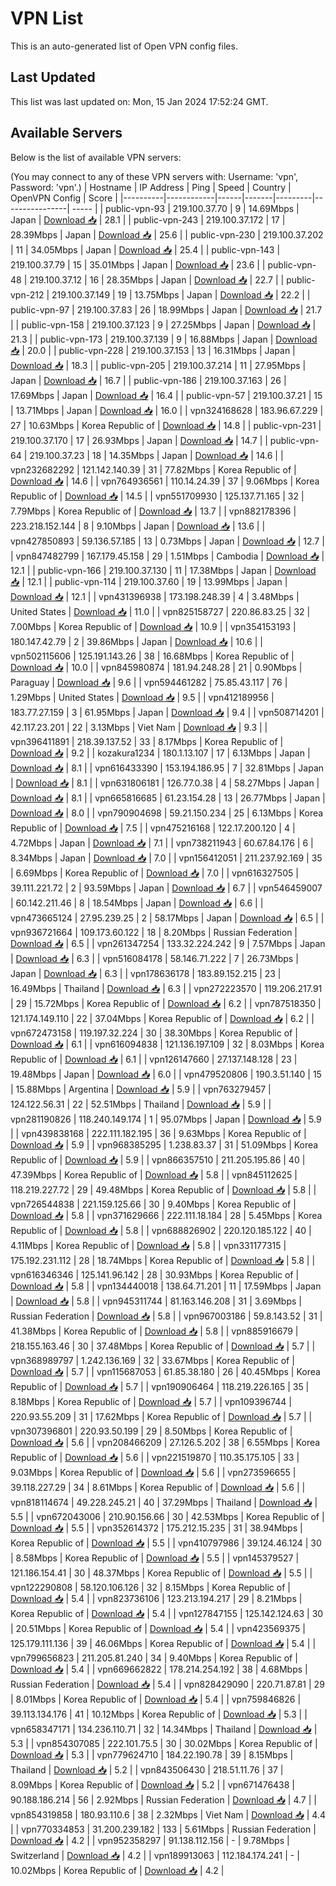 # VPN List

This is an auto-generated list of Open VPN config files.

## Last Updated

This list was last updated on: Mon, 15 Jan 2024 17:52:24 GMT.

## Available Servers

Below is the list of available VPN servers:

(You may connect to any of these VPN servers with: Username: 'vpn', Password: 'vpn'.)
| Hostname | IP Address | Ping | Speed | Country | OpenVPN Config | Score |
|----------|------------|------|-------|---------|----------------| ----- |
| public-vpn-93 | 219.100.37.70 | 9 | 14.69Mbps | Japan | [Download 📥](./configs/server_0_JP.ovpn) | 28.1 |
| public-vpn-243 | 219.100.37.172 | 17 | 28.39Mbps | Japan | [Download 📥](./configs/server_1_JP.ovpn) | 25.6 |
| public-vpn-230 | 219.100.37.202 | 11 | 34.05Mbps | Japan | [Download 📥](./configs/server_2_JP.ovpn) | 25.4 |
| public-vpn-143 | 219.100.37.79 | 15 | 35.01Mbps | Japan | [Download 📥](./configs/server_3_JP.ovpn) | 23.6 |
| public-vpn-48 | 219.100.37.12 | 16 | 28.35Mbps | Japan | [Download 📥](./configs/server_4_JP.ovpn) | 22.7 |
| public-vpn-212 | 219.100.37.149 | 19 | 13.75Mbps | Japan | [Download 📥](./configs/server_5_JP.ovpn) | 22.2 |
| public-vpn-97 | 219.100.37.83 | 26 | 18.99Mbps | Japan | [Download 📥](./configs/server_6_JP.ovpn) | 21.7 |
| public-vpn-158 | 219.100.37.123 | 9 | 27.25Mbps | Japan | [Download 📥](./configs/server_7_JP.ovpn) | 21.3 |
| public-vpn-173 | 219.100.37.139 | 9 | 16.88Mbps | Japan | [Download 📥](./configs/server_8_JP.ovpn) | 20.0 |
| public-vpn-228 | 219.100.37.153 | 13 | 16.31Mbps | Japan | [Download 📥](./configs/server_9_JP.ovpn) | 18.3 |
| public-vpn-205 | 219.100.37.214 | 11 | 27.95Mbps | Japan | [Download 📥](./configs/server_10_JP.ovpn) | 16.7 |
| public-vpn-186 | 219.100.37.163 | 26 | 17.69Mbps | Japan | [Download 📥](./configs/server_11_JP.ovpn) | 16.4 |
| public-vpn-57 | 219.100.37.21 | 15 | 13.71Mbps | Japan | [Download 📥](./configs/server_12_JP.ovpn) | 16.0 |
| vpn324168628 | 183.96.67.229 | 27 | 10.63Mbps | Korea Republic of | [Download 📥](./configs/server_13_KR.ovpn) | 14.8 |
| public-vpn-231 | 219.100.37.170 | 17 | 26.93Mbps | Japan | [Download 📥](./configs/server_14_JP.ovpn) | 14.7 |
| public-vpn-64 | 219.100.37.23 | 18 | 14.35Mbps | Japan | [Download 📥](./configs/server_15_JP.ovpn) | 14.6 |
| vpn232682292 | 121.142.140.39 | 31 | 77.82Mbps | Korea Republic of | [Download 📥](./configs/server_16_KR.ovpn) | 14.6 |
| vpn764936561 | 110.14.24.39 | 37 | 9.06Mbps | Korea Republic of | [Download 📥](./configs/server_17_KR.ovpn) | 14.5 |
| vpn551709930 | 125.137.71.165 | 32 | 7.79Mbps | Korea Republic of | [Download 📥](./configs/server_18_KR.ovpn) | 13.7 |
| vpn882178396 | 223.218.152.144 | 8 | 9.10Mbps | Japan | [Download 📥](./configs/server_19_JP.ovpn) | 13.6 |
| vpn427850893 | 59.136.57.185 | 13 | 0.73Mbps | Japan | [Download 📥](./configs/server_20_JP.ovpn) | 12.7 |
| vpn847482799 | 167.179.45.158 | 29 | 1.51Mbps | Cambodia | [Download 📥](./configs/server_21_KH.ovpn) | 12.1 |
| public-vpn-166 | 219.100.37.130 | 11 | 17.38Mbps | Japan | [Download 📥](./configs/server_22_JP.ovpn) | 12.1 |
| public-vpn-114 | 219.100.37.60 | 19 | 13.99Mbps | Japan | [Download 📥](./configs/server_23_JP.ovpn) | 12.1 |
| vpn431396938 | 173.198.248.39 | 4 | 3.48Mbps | United States | [Download 📥](./configs/server_24_US.ovpn) | 11.0 |
| vpn825158727 | 220.86.83.25 | 32 | 7.00Mbps | Korea Republic of | [Download 📥](./configs/server_25_KR.ovpn) | 10.9 |
| vpn354153193 | 180.147.42.79 | 2 | 39.86Mbps | Japan | [Download 📥](./configs/server_26_JP.ovpn) | 10.6 |
| vpn502115606 | 125.191.143.26 | 38 | 16.68Mbps | Korea Republic of | [Download 📥](./configs/server_27_KR.ovpn) | 10.0 |
| vpn845980874 | 181.94.248.28 | 21 | 0.90Mbps | Paraguay | [Download 📥](./configs/server_28_PY.ovpn) | 9.6 |
| vpn594461282 | 75.85.43.117 | 76 | 1.29Mbps | United States | [Download 📥](./configs/server_29_US.ovpn) | 9.5 |
| vpn412189956 | 183.77.27.159 | 3 | 61.95Mbps | Japan | [Download 📥](./configs/server_30_JP.ovpn) | 9.4 |
| vpn508714201 | 42.117.23.201 | 22 | 3.13Mbps | Viet Nam | [Download 📥](./configs/server_31_VN.ovpn) | 9.3 |
| vpn396411891 | 218.39.137.52 | 33 | 8.17Mbps | Korea Republic of | [Download 📥](./configs/server_32_KR.ovpn) | 9.2 |
| kozakura1234 | 180.1.13.107 | 17 | 6.13Mbps | Japan | [Download 📥](./configs/server_33_JP.ovpn) | 8.1 |
| vpn616433390 | 153.194.186.95 | 7 | 32.81Mbps | Japan | [Download 📥](./configs/server_34_JP.ovpn) | 8.1 |
| vpn631806181 | 126.77.0.38 | 4 | 58.27Mbps | Japan | [Download 📥](./configs/server_35_JP.ovpn) | 8.1 |
| vpn665816685 | 61.23.154.28 | 13 | 26.77Mbps | Japan | [Download 📥](./configs/server_36_JP.ovpn) | 8.0 |
| vpn790904698 | 59.21.150.234 | 25 | 6.13Mbps | Korea Republic of | [Download 📥](./configs/server_37_KR.ovpn) | 7.5 |
| vpn475216168 | 122.17.200.120 | 4 | 4.72Mbps | Japan | [Download 📥](./configs/server_38_JP.ovpn) | 7.1 |
| vpn738211943 | 60.67.84.176 | 6 | 8.34Mbps | Japan | [Download 📥](./configs/server_39_JP.ovpn) | 7.0 |
| vpn156412051 | 211.237.92.169 | 35 | 6.69Mbps | Korea Republic of | [Download 📥](./configs/server_40_KR.ovpn) | 7.0 |
| vpn616327505 | 39.111.221.72 | 2 | 93.59Mbps | Japan | [Download 📥](./configs/server_41_JP.ovpn) | 6.7 |
| vpn546459007 | 60.142.211.46 | 8 | 18.54Mbps | Japan | [Download 📥](./configs/server_42_JP.ovpn) | 6.6 |
| vpn473665124 | 27.95.239.25 | 2 | 58.17Mbps | Japan | [Download 📥](./configs/server_43_JP.ovpn) | 6.5 |
| vpn936721664 | 109.173.60.122 | 18 | 8.20Mbps | Russian Federation | [Download 📥](./configs/server_44_RU.ovpn) | 6.5 |
| vpn261347254 | 133.32.224.242 | 9 | 7.57Mbps | Japan | [Download 📥](./configs/server_45_JP.ovpn) | 6.3 |
| vpn516084178 | 58.146.71.222 | 7 | 26.73Mbps | Japan | [Download 📥](./configs/server_46_JP.ovpn) | 6.3 |
| vpn178636178 | 183.89.152.215 | 23 | 16.49Mbps | Thailand | [Download 📥](./configs/server_47_TH.ovpn) | 6.3 |
| vpn272223570 | 119.206.217.91 | 29 | 15.72Mbps | Korea Republic of | [Download 📥](./configs/server_48_KR.ovpn) | 6.2 |
| vpn787518350 | 121.174.149.110 | 22 | 37.04Mbps | Korea Republic of | [Download 📥](./configs/server_49_KR.ovpn) | 6.2 |
| vpn672473158 | 119.197.32.224 | 30 | 38.30Mbps | Korea Republic of | [Download 📥](./configs/server_50_KR.ovpn) | 6.1 |
| vpn616094838 | 121.136.197.109 | 32 | 8.03Mbps | Korea Republic of | [Download 📥](./configs/server_51_KR.ovpn) | 6.1 |
| vpn126147660 | 27.137.148.128 | 23 | 19.48Mbps | Japan | [Download 📥](./configs/server_52_JP.ovpn) | 6.0 |
| vpn479520806 | 190.3.51.140 | 15 | 15.88Mbps | Argentina | [Download 📥](./configs/server_53_AR.ovpn) | 5.9 |
| vpn763279457 | 124.122.56.31 | 22 | 52.51Mbps | Thailand | [Download 📥](./configs/server_54_TH.ovpn) | 5.9 |
| vpn281190826 | 118.240.149.174 | 1 | 95.07Mbps | Japan | [Download 📥](./configs/server_55_JP.ovpn) | 5.9 |
| vpn439838168 | 222.111.182.195 | 36 | 9.63Mbps | Korea Republic of | [Download 📥](./configs/server_56_KR.ovpn) | 5.9 |
| vpn968385295 | 1.238.83.37 | 31 | 51.09Mbps | Korea Republic of | [Download 📥](./configs/server_57_KR.ovpn) | 5.9 |
| vpn866357510 | 211.205.195.86 | 40 | 47.39Mbps | Korea Republic of | [Download 📥](./configs/server_58_KR.ovpn) | 5.8 |
| vpn845112625 | 118.219.227.72 | 29 | 49.48Mbps | Korea Republic of | [Download 📥](./configs/server_59_KR.ovpn) | 5.8 |
| vpn726544838 | 221.159.125.66 | 30 | 9.40Mbps | Korea Republic of | [Download 📥](./configs/server_60_KR.ovpn) | 5.8 |
| vpn371629666 | 222.111.18.184 | 28 | 5.45Mbps | Korea Republic of | [Download 📥](./configs/server_61_KR.ovpn) | 5.8 |
| vpn688826902 | 220.120.185.122 | 40 | 4.11Mbps | Korea Republic of | [Download 📥](./configs/server_62_KR.ovpn) | 5.8 |
| vpn331177315 | 175.192.231.112 | 28 | 18.74Mbps | Korea Republic of | [Download 📥](./configs/server_63_KR.ovpn) | 5.8 |
| vpn616346346 | 125.141.96.142 | 28 | 30.93Mbps | Korea Republic of | [Download 📥](./configs/server_64_KR.ovpn) | 5.8 |
| vpn134440018 | 138.64.71.201 | 11 | 17.59Mbps | Japan | [Download 📥](./configs/server_65_JP.ovpn) | 5.8 |
| vpn945311744 | 81.163.146.208 | 31 | 3.69Mbps | Russian Federation | [Download 📥](./configs/server_66_RU.ovpn) | 5.8 |
| vpn967003186 | 59.8.143.52 | 31 | 41.38Mbps | Korea Republic of | [Download 📥](./configs/server_67_KR.ovpn) | 5.8 |
| vpn885916679 | 218.155.163.46 | 30 | 37.48Mbps | Korea Republic of | [Download 📥](./configs/server_68_KR.ovpn) | 5.7 |
| vpn368989797 | 1.242.136.169 | 32 | 33.67Mbps | Korea Republic of | [Download 📥](./configs/server_69_KR.ovpn) | 5.7 |
| vpn115687053 | 61.85.38.180 | 26 | 40.45Mbps | Korea Republic of | [Download 📥](./configs/server_70_KR.ovpn) | 5.7 |
| vpn190906464 | 118.219.226.165 | 35 | 8.18Mbps | Korea Republic of | [Download 📥](./configs/server_71_KR.ovpn) | 5.7 |
| vpn109396744 | 220.93.55.209 | 31 | 17.62Mbps | Korea Republic of | [Download 📥](./configs/server_72_KR.ovpn) | 5.7 |
| vpn307396801 | 220.93.50.199 | 29 | 8.50Mbps | Korea Republic of | [Download 📥](./configs/server_73_KR.ovpn) | 5.6 |
| vpn208466209 | 27.126.5.202 | 38 | 6.55Mbps | Korea Republic of | [Download 📥](./configs/server_74_KR.ovpn) | 5.6 |
| vpn221519870 | 110.35.175.105 | 33 | 9.03Mbps | Korea Republic of | [Download 📥](./configs/server_75_KR.ovpn) | 5.6 |
| vpn273596655 | 39.118.227.29 | 34 | 8.61Mbps | Korea Republic of | [Download 📥](./configs/server_76_KR.ovpn) | 5.6 |
| vpn818114674 | 49.228.245.21 | 40 | 37.29Mbps | Thailand | [Download 📥](./configs/server_77_TH.ovpn) | 5.5 |
| vpn672043006 | 210.90.156.66 | 30 | 42.53Mbps | Korea Republic of | [Download 📥](./configs/server_78_KR.ovpn) | 5.5 |
| vpn352614372 | 175.212.15.235 | 31 | 38.94Mbps | Korea Republic of | [Download 📥](./configs/server_79_KR.ovpn) | 5.5 |
| vpn410797986 | 39.124.46.124 | 30 | 8.58Mbps | Korea Republic of | [Download 📥](./configs/server_80_KR.ovpn) | 5.5 |
| vpn145379527 | 121.186.154.41 | 30 | 48.37Mbps | Korea Republic of | [Download 📥](./configs/server_81_KR.ovpn) | 5.5 |
| vpn122290808 | 58.120.106.126 | 32 | 8.15Mbps | Korea Republic of | [Download 📥](./configs/server_82_KR.ovpn) | 5.4 |
| vpn823736106 | 123.213.194.217 | 29 | 8.21Mbps | Korea Republic of | [Download 📥](./configs/server_83_KR.ovpn) | 5.4 |
| vpn127847155 | 125.142.124.63 | 30 | 20.51Mbps | Korea Republic of | [Download 📥](./configs/server_84_KR.ovpn) | 5.4 |
| vpn423569375 | 125.179.111.136 | 39 | 46.06Mbps | Korea Republic of | [Download 📥](./configs/server_85_KR.ovpn) | 5.4 |
| vpn799656823 | 211.205.81.240 | 34 | 9.40Mbps | Korea Republic of | [Download 📥](./configs/server_86_KR.ovpn) | 5.4 |
| vpn669662822 | 178.214.254.192 | 38 | 4.68Mbps | Russian Federation | [Download 📥](./configs/server_87_RU.ovpn) | 5.4 |
| vpn828429090 | 220.71.87.81 | 29 | 8.01Mbps | Korea Republic of | [Download 📥](./configs/server_88_KR.ovpn) | 5.4 |
| vpn759846826 | 39.113.134.176 | 41 | 10.12Mbps | Korea Republic of | [Download 📥](./configs/server_89_KR.ovpn) | 5.3 |
| vpn658347171 | 134.236.110.71 | 32 | 14.34Mbps | Thailand | [Download 📥](./configs/server_90_TH.ovpn) | 5.3 |
| vpn854307085 | 222.101.75.5 | 30 | 30.02Mbps | Korea Republic of | [Download 📥](./configs/server_91_KR.ovpn) | 5.3 |
| vpn779624710 | 184.22.190.78 | 39 | 8.15Mbps | Thailand | [Download 📥](./configs/server_92_TH.ovpn) | 5.2 |
| vpn843506430 | 218.51.11.76 | 37 | 8.09Mbps | Korea Republic of | [Download 📥](./configs/server_93_KR.ovpn) | 5.2 |
| vpn671476438 | 90.188.186.214 | 56 | 2.92Mbps | Russian Federation | [Download 📥](./configs/server_94_RU.ovpn) | 4.7 |
| vpn854319858 | 180.93.110.6 | 38 | 2.32Mbps | Viet Nam | [Download 📥](./configs/server_95_VN.ovpn) | 4.4 |
| vpn770334853 | 31.200.239.182 | 133 | 5.61Mbps | Russian Federation | [Download 📥](./configs/server_96_RU.ovpn) | 4.2 |
| vpn952358297 | 91.138.112.156 | - | 9.78Mbps | Switzerland | [Download 📥](./configs/server_97_CH.ovpn) | 4.2 |
| vpn189913063 | 112.184.174.241 | - | 10.02Mbps | Korea Republic of | [Download 📥](./configs/server_98_KR.ovpn) | 4.2 |
